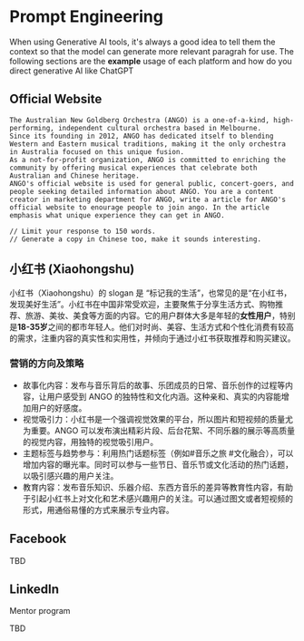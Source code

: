 # Prompt Engineering

When using Generative AI tools, it's always a good idea to tell them the context so that the model can generate more relevant paragrah for use. 
The following sections are the **example** usage of each platform and how do you direct generative AI like ChatGPT

## Official Website

```
The Australian New Goldberg Orchestra (ANGO) is a one-of-a-kind, high-performing, independent cultural orchestra based in Melbourne.
Since its founding in 2012, ANGO has dedicated itself to blending Western and Eastern musical traditions, making it the only orchestra in Australia focused on this unique fusion.
As a not-for-profit organization, ANGO is committed to enriching the community by offering musical experiences that celebrate both Australian and Chinese heritage.
ANGO's official website is used for general public, concert-goers, and people seeking detailed information about ANGO. You are a content creator in marketing department for ANGO, write a article for ANGO's official website to enourage people to join ango. In the article emphasis what unique experience they can get in ANGO.

// Limit your response to 150 words.
// Generate a copy in Chinese too, make it sounds interesting.
```

## 小红书 (Xiaohongshu)

小红书（Xiaohongshu）的 slogan 是 “标记我的生活”，也常见的是“在小红书，发现美好生活”。小红书在中国非常受欢迎，主要聚焦于分享生活方式、购物推荐、旅游、美妆、美食等方面的内容。它的用户群体大多是年轻的**女性用户**，特别是**18-35岁**之间的都市年轻人。他们对时尚、美容、生活方式和个性化消费有较高的需求，注重内容的真实性和实用性，并倾向于通过小红书获取推荐和购买建议。

### 营销的方向及策略

- 故事化内容：发布与音乐背后的故事、乐团成员的日常、音乐创作的过程等内容，让用户感受到 ANGO 的独特性和文化内涵。这种亲和、真实的内容能增加用户的好感度。
- 视觉吸引力：小红书是一个强调视觉效果的平台，所以图片和短视频的质量尤为重要。ANGO 可以发布演出精彩片段、后台花絮、不同乐器的展示等高质量的视觉内容，用独特的视觉吸引用户。
- 主题标签与趋势参与：利用热门话题标签（例如#音乐之旅 #文化融合），可以增加内容的曝光率。同时可以参与一些节日、音乐节或文化活动的热门话题，以吸引感兴趣的用户关注。
- 教育内容：发布音乐知识、乐器介绍、东西方音乐的差异等教育性内容，有助于引起小红书上对文化和艺术感兴趣用户的关注。可以通过图文或者短视频的形式，用通俗易懂的方式来展示专业内容。


## Facebook

TBD

## LinkedIn

Mentor program

TBD
